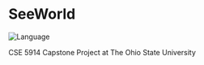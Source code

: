 # SeeWorld
![Language](https://img.shields.io/badge/language-Swift%204-orange.svg)

CSE 5914 Capstone Project at The Ohio State University
